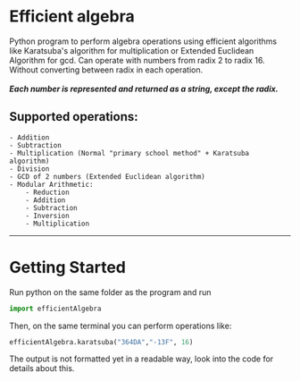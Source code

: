# Efficient algebra

Python program to perform algebra operations using efficient algorithms like Karatsuba's algorithm for multiplication or Extended Euclidean Algorithm for gcd.
Can operate with numbers from radix 2 to radix 16. Without converting between radix in each operation. <br> <br>
_**Each number is represented and returned as a string, except the radix.**_

## Supported operations: 
    
    - Addition
    - Subtraction 
    - Multiplication (Normal "primary school method" + Karatsuba algorithm)
    - Division
    - GCD of 2 numbers (Extended Euclidean algorithm)
    - Modular Arithmetic:
        - Reduction
        - Addition
        - Subtraction
        - Inversion
        - Multiplication

<hr>

# Getting Started
Run python on the same folder as the program and run 
```python
import efficientAlgebra
```
Then, on the same terminal you can perform operations like:
```python
efficientAlgebra.karatsuba("364DA","-13F", 16)
```
The output is not formatted yet in a readable way, look into the code for details about this.
